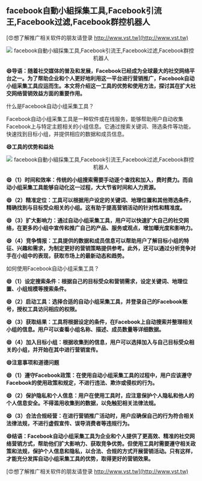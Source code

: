 ## **facebook自動小組採集工具,Facebook引流王,Facebook过滤,Facebook群控机器人**

[😍想了解推广相关软件的朋友请登录 http://www.vst.tw](http://www.vst.tw)

 <center><img src="https://vst.tw/MP4/tuiguang/png/2.png" alt="facebook自動小組採集工具,Facebook引流王,Facebook过滤,Facebook群控机器人"></center>

**😄导语：随着社交媒体的普及和发展，Facebook已经成为全球最大的社交网络平台之一。为了帮助企业和个人更好地利用这一平台进行营销推广，Facebook自动小组采集工具应运而生。本文将介绍这一工具的优势和使用方法，探讨其在扩大社交网络营销效益方面的重要作用。**

什么是Facebook自动小组采集工具？

Facebook自动小组采集工具是一种软件或在线服务，能够帮助用户自动收集Facebook上与特定主题相关的小组信息。它通过搜索关键词、筛选条件等功能，快速找到目标小组，并提供相应的数据和成员信息。

**😄工具的优势和益处**

 <center><img src="https://vst.tw/MP4/tuiguang/png/3.png" alt="facebook自動小組採集工具,Facebook引流王,Facebook过滤,Facebook群控机器人"></center>

**😄（1）时间和效率：传统的小组搜索需要手动逐个查找和加入，费时费力。而自动小组采集工具能够自动化这一过程，大大节省时间和人力资源。**

**😄（2）精准定位：工具可以根据用户设定的关键词、地理位置和其他筛选条件，精确找到与目标受众相关的小组。这有助于提高营销活动的针对性和精准度。**

**😄（3）扩大影响力：通过自动小组采集工具，用户可以快速扩大自己的社交网络，在更多的小组中宣传和推广自己的产品、服务或观点，增加曝光度和影响力。**

**😄（4）竞争情报：工具提供的数据和成员信息可以帮助用户了解目标小组的特征、兴趣和需求，为制定更好的营销策略提供参考。此外，还可以通过分析竞争对手在小组中的表现，获取市场上的最新动态和趋势。**

如何使用Facebook自动小组采集工具？

**😄（1）设定搜索条件：根据自己的目标受众和营销需求，设定关键词、地理位置、小组规模等搜索条件。**

**😄（2）启动工具：选择合适的自动小组采集工具，并登录自己的Facebook账号，授权工具访问相应的权限。**

**😄（3）获取结果：工具将根据设定的条件，在Facebook上自动搜索并整理相关小组的信息。用户可以查看小组名称、描述、成员数量等详细数据。**

**😄（4）加入目标小组：根据收集到的信息，用户可以选择加入与自己目标受众相关的小组，并开始在其中进行营销宣传。**

**😄注意事项和道德问题**

**😄（1）遵守Facebook政策：在使用自动小组采集工具的过程中，用户应该遵守Facebook的使用政策和规定，不进行违法、欺诈或侵权的行为。**

**😄（2）保护隐私和个人信息：用户在使用工具时，应注意保护个人隐私和他人的个人信息安全。不得滥用收集到的数据，以免触犯相关法律法规。**

**😄（3）合法合规经营：在进行营销推广活动时，用户应确保自己的行为符合相关法律法规，不进行虚假宣传、误导消费者等违规行为。**

**😄结语：Facebook自动小组采集工具为企业和个人提供了更高效、精准的社交网络营销方式，帮助他们扩大影响力、获取竞争优势。但使用工具时需要遵守相关政策和法规，保护个人信息和隐私，以合法、合规的方式开展营销活动。只有这样，才能充分发挥自动小组采集工具的优势，取得更好的营销效果。**

[😍想了解推广相关软件的朋友请登录 http://www.vst.tw](http://www.vst.tw)




